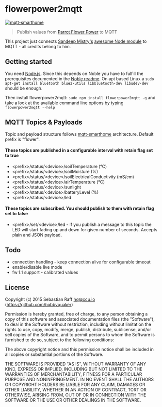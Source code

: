 # flowerpower2mqtt

[![mqtt-smarthome](https://img.shields.io/badge/mqtt-smarthome-blue.svg)](https://github.com/mqtt-smarthome/mqtt-smarthome)

> Publish values from [Parrot Flower Power](http://www.parrot.com/usa/products/flower-power/) to MQTT

This project just connects [Sandeep Mistry's](https://github.com/sandeepmistry) [awesome Node module](https://github.com/sandeepmistry/node-flower-power) to MQTT - all credits belong to him.

## Getting started

You need [Node.js](https://nodejs.org). Since this depends on Noble you have to fulfill the prerequisites documented in the [Noble readme](https://github.com/sandeepmistry/noble). 
On apt based Linux a ```sudo apt-get install bluetooth bluez-utils libbluetooth-dev libudev-dev``` should be enough.

Then install flowerpower2mqtt: ```sudo npm install flowerpower2mqtt -g``` and take a look at the available command line options by typing ```flowerpower2mqtt --help```


## MQTT Topics & Payloads

Topic and payload structure follows [mqtt-smarthome](https://github.com/mqtt-smarthome) architecture. Default prefix is "flower".

#### These topics are published in a configurable interval with retain flag set to true
* &lt;prefix&gt;/status/&lt;device&gt;/soilTemperature (°C)
* &lt;prefix&gt;/status/&lt;device&gt;/soilMoisture (%)
* &lt;prefix&gt;/status/&lt;device&gt;/soilElectricalConductivity (mS/cm)
* &lt;prefix&gt;/status/&lt;device&gt;/airTemperature (°C)
* &lt;prefix&gt;/status/&lt;device&gt;/sunlight 
* &lt;prefix&gt;/status/&lt;device&gt;/batteryLevel (%)
* &lt;prefix&gt;/status/&lt;device&gt;/led 

#### These topics are subscribed. You should publish to them with retain flag set to false
* &lt;prefix&gt;/set/&lt;device&gt;/led - If you publish a message to this topic the LED will start fading up and down for given number of seconds. Accepts plain and JSON payload.


## Todo

* connection handling - keep connection alive for configurable timeout
* enable/disable live mode
* fw 1.1 support - calibrated values

## License

Copyright (c) 2015 Sebastian Raff <hq@ccu.io> (https://github.com/hobbyquaker)

Permission is hereby granted, free of charge, to any person obtaining a copy of this software and associated documentation files (the "Software"), to deal in the Software without restriction, including without limitation the rights to use, copy, modify, merge, publish, distribute, sublicense, and/or sell copies of the Software, and to permit persons to whom the Software is furnished to do so, subject to the following conditions:

The above copyright notice and this permission notice shall be included in all copies or substantial portions of the Software.

THE SOFTWARE IS PROVIDED "AS IS", WITHOUT WARRANTY OF ANY KIND, EXPRESS OR IMPLIED, INCLUDING BUT NOT LIMITED TO THE WARRANTIES OF MERCHANTABILITY, FITNESS FOR A PARTICULAR PURPOSE AND NONINFRINGEMENT. IN NO EVENT SHALL THE AUTHORS OR COPYRIGHT HOLDERS BE LIABLE FOR ANY CLAIM, DAMAGES OR OTHER LIABILITY, WHETHER IN AN ACTION OF CONTRACT, TORT OR OTHERWISE, ARISING FROM, OUT OF OR IN CONNECTION WITH THE SOFTWARE OR THE USE OR OTHER DEALINGS IN THE SOFTWARE.
